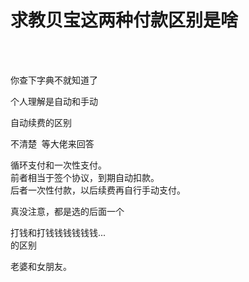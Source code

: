 # 求教贝宝这两种付款区别是啥


<img id="aimg_B6d5N" onclick="zoom(this, this.src, 0, 0, 0)" class="zoom" src="https://tu.vshe.top/2020/10/26/4444cb2e304c8.png" onmouseover="img_onmouseoverfunc(this)" onload="thumbImg(this)" border="0" alt="" /><br />
<br />
<br />
<img id="aimg_WVoJd" onclick="zoom(this, this.src, 0, 0, 0)" class="zoom" src="https://tu.vshe.top/2020/10/26/848292e678f22.png" onmouseover="img_onmouseoverfunc(this)" onload="thumbImg(this)" border="0" alt="" />

你查下字典不就知道了

个人理解是自动和手动<img src="static/image/smiley/default/lol.gif" smilieid="12" border="0" alt="" />

自动续费的区别

不清楚&nbsp;&nbsp;等大佬来回答<br />


循环支付和一次性支付。<br />
前者相当于签个协议，到期自动扣款。<br />
后者一次性付款，以后续费再自行手动支付。

真没注意，都是选的后面一个

打钱和打钱钱钱钱钱钱...<br />
的区别

老婆和女朋友。
